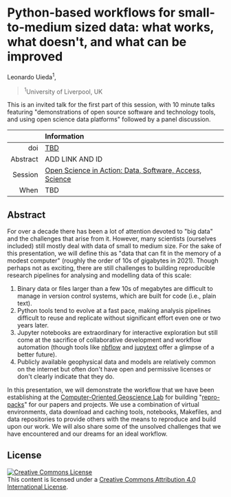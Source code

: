 # Python-based workflows for small-to-medium sized data: what works, what doesn't, and what can be improved

Leonardo Uieda<sup>1</sup>,

> <sup>1</sup>University of Liverpool, UK
> <br>
>

This is an invited talk for the first part of this session, with 10 minute
talks featuring "demonstrations of open source software and technology tools,
and using open science data platforms" followed by a panel discussion.

| | Information |
|---:|:----|
| doi | [TBD](https://doi.org/TBD) |
| Abstract | ADD LINK AND ID |
| Session | [Open Science in Action: Data, Software, Access, Science](https://agu.confex.com/agu/fm21/prelim.cgi/Session/122142) |
| When | TBD |

## Abstract

For over a decade there has been a lot of attention devoted to "big data" and
the challenges that arise from it.
However, many scientists (ourselves included) still mostly deal with data of
small to medium size.
For the sake of this presentation, we will define this as "data that can fit in
the memory of a modest computer" (roughly the order of 10s of gigabytes in
2021).
Though perhaps not as exciting, there are still challenges to building
reproducible research pipelines for analysing and modelling data of this scale:

1. Binary data or files larger than a few 10s of megabytes are difficult to
   manage in version control systems, which are built for code (i.e., plain
   text).
1. Python tools tend to evolve at a fast pace, making analysis pipelines
   difficult to reuse and replicate without significant effort even one or two
   years later.
1. Jupyter notebooks are extraordinary for interactive exploration but still
   come at the sacrifice of collaborative development and workflow automation
   (though tools like [nbflow](https://github.com/jhamrick/nbflow/) and
   [jupytext](https://github.com/mwouts/jupytext) offer a glimpse of a better
   future).
1. Publicly available geophysical data and models are relatively common on the
   internet but often don't have open and permissive licenses or don't clearly
   indicate that they do.

In this presentation, we will demonstrate the workflow that we have been
establishing at the [Computer-Oriented Geoscience Lab](https://www.compgeolab.org/) 
for building
"[repro-packs](https://lorenabarba.com/blog/how-repro-packs-can-save-your-future-self/)"
for our papers and projects.
We use a combination of virtual environments, data download and caching tools,
notebooks, Makefiles, and data repositories to provide others with the means to
reproduce and build upon our work.
We will also share some of the unsolved challenges that we have encountered and
our dreams for an ideal workflow.

## License

<a rel="license" href="http://creativecommons.org/licenses/by/4.0/"><img
alt="Creative Commons License" style="border-width:0"
src="https://i.creativecommons.org/l/by/4.0/88x31.png" /></a><br>
This content is licensed under a <a rel="license"
href="http://creativecommons.org/licenses/by/4.0/">Creative Commons Attribution
4.0 International License</a>.
